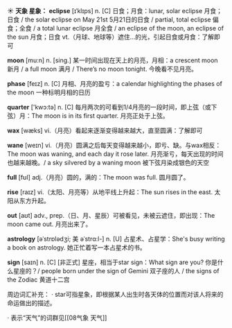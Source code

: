☀ <span class="category">**天象 星象：**</span>
<span class="vocabulary">**eclipse**</span> [ɪˈklɪps]
<span class="definition">n. [C] 日食；月食：</span>lunar, solar eclipse 月食；日食 / the solar eclipse on May 21st 5月21日的日食 / partial, total eclipse 偏食；全食 / a total lunar eclipse 月全食 / an eclipse of the moon, an eclipse of the sun 月食；日食 <span class="definition">vt.（月球、地球等）遮住…的光，引起日食或月食：</span>了解即可

<span class="vocabulary">**moon**</span> [mu:n] 
<span class="definition">n. [sing.] 某一时间出现在天上的月亮，月相：</span>a crescent moon 新月 / a full moon 满月 / There’s no moon tonight. 今晚看不见月亮。
           
<span class="vocabulary">**phase**</span> [feɪz]
<span class="definition">n. [C] 月相、月亮的盈亏：</span>a calendar highlighting the phases of the moon 一种标明月相的日历

<span class="vocabulary">**quarter**</span> ['kwɔ:tə] 
<span class="definition">n. [C] 每月两次的可看到1/4月亮的一段时间，即上弦（或下弦）月：</span>The moon is in its first quarter. 月亮正处于上弦。

<span class="vocabulary">**wax**</span> [wæks] 
<span class="definition">vi.（月亮）看起来逐渐变得越来越大，直至圆满：</span>了解即可
           
<span class="vocabulary">**wane**</span> [weɪn]
<span class="definition">vi.（月亮）圆满之后每天变得越来越小，即亏、缺。与wax相反：</span>The moon was waning, and each day it rose later. 月亮渐亏，每天出现的时间也越来越晚。/ a sky silvered by a waning moon 被下弦月染成银色的天空

<span class="vocabulary">**full**</span> [fʊl] 
<span class="definition">adj.（月亮）圆的，满的：</span>The moon was full. 圆月圆了。

<span class="vocabulary">**rise**</span> [raɪz] 
<span class="definition">vi.（太阳、月亮等）从地平线上升起：</span>The sun rises in the east. 太阳从东方升起。

<span class="vocabulary">**out**</span> [aʊt] 
<span class="definition">adv., prep.（日、月、星辰）可被看见，未被云遮住，即出现：</span>The moon came out. 月亮出来了。
           
<span class="vocabulary">**astrology**</span> [əˈstrɒlədʒi; 美 əˈstrɑ:l-]
<span class="definition">n. [U] 占星术、占星学：</span>She's busy writing a book on astrology. 她正忙着写一本占星术的书。
           
<span class="vocabulary">**sign**</span> [saɪn]
<span class="definition">n. [C] [非正式] 星座，相当于star sign：</span>What sign are you? 你是什么星座的？/ people born under the sign of Gemini 双子座的人 / the signs of the Zodiac 黄道十二宫
 
周边词汇补充：
· star可指星象，即根据某人出生时各天体的位置而对该人将来的命运做出的描述。

· 表示“天气”的词群见[[08气象 天气]]
